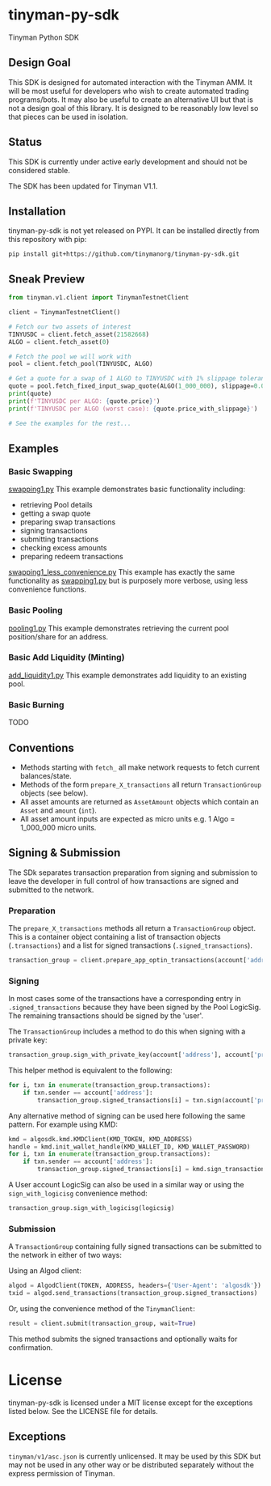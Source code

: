 # tinyman-py-sdk
Tinyman Python SDK


## Design Goal
This SDK is designed for automated interaction with the Tinyman AMM. It will be most useful for developers who wish to create automated trading programs/bots. It may also be useful to create an alternative UI but that is not a design goal of this library.
It is designed to be reasonably low level so that pieces can be used in isolation. 

## Status
This SDK is currently under active early development and should not be considered stable.

The SDK has been updated for Tinyman V1.1.


## Installation
tinyman-py-sdk is not yet released on PYPI. It can be installed directly from this repository with pip:

`pip install git+https://github.com/tinymanorg/tinyman-py-sdk.git`


## Sneak Preview

```python
from tinyman.v1.client import TinymanTestnetClient

client = TinymanTestnetClient()

# Fetch our two assets of interest
TINYUSDC = client.fetch_asset(21582668)
ALGO = client.fetch_asset(0)

# Fetch the pool we will work with
pool = client.fetch_pool(TINYUSDC, ALGO)

# Get a quote for a swap of 1 ALGO to TINYUSDC with 1% slippage tolerance
quote = pool.fetch_fixed_input_swap_quote(ALGO(1_000_000), slippage=0.01)
print(quote)
print(f'TINYUSDC per ALGO: {quote.price}')
print(f'TINYUSDC per ALGO (worst case): {quote.price_with_slippage}')

# See the examples for the rest...

```

## Examples

### Basic Swapping
[swapping1.py](examples/swapping1.py)
This example demonstrates basic functionality including:
* retrieving Pool details
* getting a swap quote
* preparing swap transactions
* signing transactions
* submitting transactions
* checking excess amounts
* preparing redeem transactions

[swapping1_less_convenience.py](examples/swapping1_less_convenience.py)
This example has exactly the same functionality as [swapping1.py](examples/swapping1.py) but is purposely more verbose, using less convenience functions.


### Basic Pooling
[pooling1.py](examples/pooling1.py)
This example demonstrates retrieving the current pool position/share for an address.

### Basic Add Liquidity (Minting)
[add_liquidity1.py](examples/add_liquidity1.py)
This example demonstrates add liquidity to an existing pool.

### Basic Burning
TODO


## Conventions

* Methods starting with `fetch_` all make network requests to fetch current balances/state.
* Methods of the form `prepare_X_transactions` all return `TransactionGroup` objects (see below).
* All asset amounts are returned as `AssetAmount` objects which contain an `Asset` and `amount` (`int`).
* All asset amount inputs are expected as micro units e.g. 1 Algo = 1_000_000 micro units.

## Signing & Submission

The SDk separates transaction preparation from signing and submission to leave the developer in full control of how transactions are signed and submitted to the network.

### Preparation
The `prepare_X_transactions` methods all return a `TransactionGroup` object. This is a container object containing a list of transaction objects (`.transactions`) and a list for signed transactions (`.signed_transactions`). 

```python
transaction_group = client.prepare_app_optin_transactions(account['address'])
```


### Signing
In most cases some of the transactions have a corresponding entry in `.signed_transactions` because they have been signed by the Pool LogicSig. The remaining transactions should be signed by the 'user'.


The `TransactionGroup` includes a method to do this when signing with a private key:

```python
transaction_group.sign_with_private_key(account['address'], account['private_key'])
```

This helper method is equivalent to the following:
```python
for i, txn in enumerate(transaction_group.transactions):
    if txn.sender == account['address']:
        transaction_group.signed_transactions[i] = txn.sign(account['private_key'])
```

Any alternative method of signing can be used here following the same pattern. For example using KMD:
```python
kmd = algosdk.kmd.KMDClient(KMD_TOKEN, KMD_ADDRESS)
handle = kmd.init_wallet_handle(KMD_WALLET_ID, KMD_WALLET_PASSWORD)
for i, txn in enumerate(transaction_group.transactions):
    if txn.sender == account['address']:
        transaction_group.signed_transactions[i] = kmd.sign_transaction(handle, KMD_WALLET_PASSWORD, txn)
```

A User account LogicSig can also be used in a similar way or using the `sign_with_logicisg` convenience method:
```python
transaction_group.sign_with_logicisg(logicsig)
```

### Submission

A `TransactionGroup` containing fully signed transactions can be submitted to the network in either of two ways:

Using an Algod client:

```python
algod = AlgodClient(TOKEN, ADDRESS, headers={'User-Agent': 'algosdk'})
txid = algod.send_transactions(transaction_group.signed_transactions)
```

Or, using the convenience method of the `TinymanClient`:

```python
result = client.submit(transaction_group, wait=True)
```

This method submits the signed transactions and optionally waits for confirmation.


# License

tinyman-py-sdk is licensed under a MIT license except for the exceptions listed below. See the LICENSE file for details.

## Exceptions
`tinyman/v1/asc.json` is currently unlicensed. It may be used by this SDK but may not be used in any other way or be distributed separately without the express permission of Tinyman.
